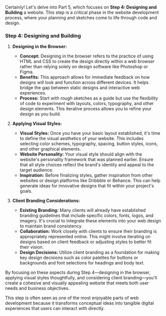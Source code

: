 


Certainly! Let's delve into Part 5, which focuses on **Step 4: Designing and Building** a website. This step is a critical phase in the website development process, where your planning and sketches come to life through code and design.

### Step 4: Designing and Building

1. **Designing in the Browser:**
   - **Concept:** Designing in the browser refers to the practice of using HTML and CSS to create the design directly within a web browser rather than relying solely on design software like Photoshop or Figma.
   - **Benefits:** This approach allows for immediate feedback on how designs will look and function across different devices. It helps bridge the gap between static designs and interactive web experiences.
   - **Process:** Start with rough sketches as a guide but use the flexibility of code to experiment with layouts, colors, typography, and other design elements. This iterative process allows you to refine your design as you build.

2. **Applying Visual Styles:**
   - **Visual Styles:** Once you have your basic layout established, it's time to define the visual aesthetics of your website. This includes selecting color schemes, typography, spacing, button styles, icons, and other graphical elements.
   - **Website Personality:** Your visual style should align with the website's personality framework that was planned earlier. Ensure that all style choices reflect the brand's identity and appeal to the target audience.
   - **Inspiration:** Before finalizing styles, gather inspiration from other websites or design platforms like Dribbble or Behance. This can help generate ideas for innovative designs that fit within your project's goals.

3. **Client Branding Considerations:**
   - **Existing Branding:** Many clients will already have established branding guidelines that include specific colors, fonts, logos, and imagery. It's crucial to integrate these elements into your web design to maintain brand consistency.
   - **Collaboration:** Work closely with clients to ensure their branding is appropriately represented online. This might involve iterating on designs based on client feedback or adjusting styles to better fit their vision.
   - **Design Decisions:** Utilize client branding as a foundation for making key design decisions such as color palettes for buttons or backgrounds and font selections for headings and body text.

By focusing on these aspects during Step 4—designing in the browser, applying visual styles thoughtfully, and considering client branding—you'll create a cohesive and visually appealing website that meets both user needs and business objectives.

This step is often seen as one of the most enjoyable parts of web development because it transforms conceptual ideas into tangible digital experiences that users can interact with directly.